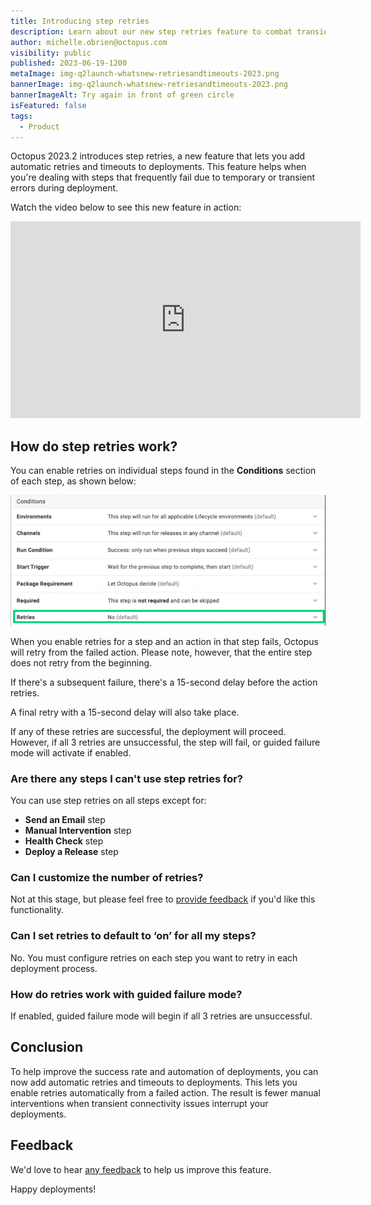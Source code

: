 ```yaml
---
title: Introducing step retries
description: Learn about our new step retries feature to combat transient connectivity issues and improve deployment success rates.
author: michelle.obrien@octopus.com
visibility: public
published: 2023-06-19-1200
metaImage: img-q2launch-whatsnew-retriesandtimeouts-2023.png
bannerImage: img-q2launch-whatsnew-retriesandtimeouts-2023.png
bannerImageAlt: Try again in front of green circle
isFeatured: false
tags:
  - Product
---
```


Octopus 2023.2 introduces step retries, a new feature that lets you add automatic retries and timeouts to deployments. This feature helps when you're dealing with steps that frequently fail due to temporary or transient errors during deployment.

Watch the video below to see this new feature in action:

<iframe width="560" height="315" src="https://www.youtube.com/embed/2KzwjpdZz70" title="YouTube video player" frameborder="0" allow="accelerometer; clipboard-write; encrypted-media; gyroscope; picture-in-picture; web-share" allowfullscreen></iframe>

## How do step retries work?

You can enable retries on individual steps found in the **Conditions** section of each step, as shown below:

![Retries field highlighted in the Conditions section of a step](stepautoretries.png)

When you enable retries for a step and an action in that step fails, Octopus will retry from the failed action. Please note, however, that the entire step does not retry from the beginning. 

If there's a subsequent failure, there's a 15-second delay before the action retries. 

A final retry with a 15-second delay will also take place. 

If any of these retries are successful, the deployment will proceed. However, if all 3 retries are unsuccessful, the step will fail, or guided failure mode will activate if enabled.

### Are there any steps I can't use step retries for?

You can use step retries on all steps except for:

- **Send an Email** step
- **Manual Intervention** step 
- **Health Check** step 
- **Deploy a Release** step

### Can I customize the number of retries?

Not at this stage, but please feel free to [provide feedback](https://octopusdeploy.typeform.com/to/UOObqaxV) if you'd like this functionality.

### Can I set retries to default to ‘on’ for all my steps?

No. You must configure retries on each step you want to retry in each deployment process.

### How do retries work with guided failure mode?

If enabled, guided failure mode will begin if all 3 retries are unsuccessful.

## Conclusion

To help improve the success rate and automation of deployments, you can now add automatic retries and timeouts to deployments. This lets you enable retries automatically from a failed action. The result is fewer manual interventions when transient connectivity issues interrupt your deployments.

## Feedback

We'd love to hear [any feedback](https://octopusdeploy.typeform.com/to/UOObqaxV) to help us improve this feature.

Happy deployments!
